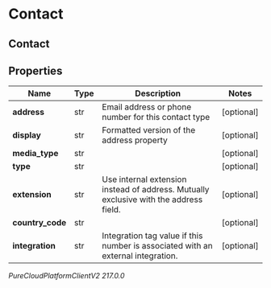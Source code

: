 # Contact

## Contact

## Properties

|Name | Type | Description | Notes|
|------------ | ------------- | ------------- | -------------|
| **address** | str | Email address or phone number for this contact type | [optional] |
| **display** | str | Formatted version of the address property | [optional] |
| **media_type** | str |  | [optional] |
| **type** | str |  | [optional] |
| **extension** | str | Use internal extension instead of address. Mutually exclusive with the address field. | [optional] |
| **country_code** | str |  | [optional] |
| **integration** | str | Integration tag value if this number is associated with an external integration. | [optional] |



_PureCloudPlatformClientV2 217.0.0_
